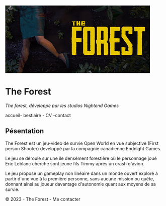![the forest](image/banniere.jpg)

# The Forest

 *The forest, développé par les studios Nightend Games*

 accueil- bestiaire - CV -contact

 ## Pésentation

The Forest est un jeu-video de survie Open World en vue subjective (First person Shooter) developpé par la compagnie canadienne Endnight Games. 

Le jeu se déroule sur une ile densément forestière où le personnage joué Eric Leblanc cherche sont jeune fils Timmy aprés un crash d'avion.

Le jeu propose un gameplay non linéaire dans un monde ouvert exploré à partir d'une vue à la première personne, sans aucune mission ou quête, donnant ainsi au joueur davantage d'autonomie quant aux moyens de sa survie. 

© 2023 - The Forest - Me contacter 